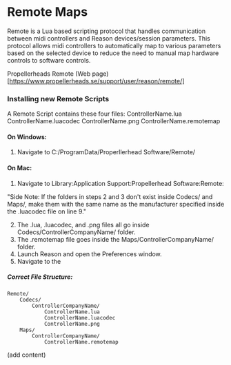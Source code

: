 # Remote Maps


Remote is a Lua based scripting protocol that handles communication between midi controllers and Reason devices/session parameters. This protocol allows midi controllers to automatically map to various parameters based on the selected device to reduce the need to manual map hardware controls to software controls.

Propellerheads Remote (Web page)[https://www.propellerheads.se/support/user/reason/remote/]

### Installing new Remote Scripts

A Remote Script contains these four files:
    ControllerName.lua
    ControllerName.luacodec
    ControllerName.png
    ControllerName.remotemap

#### On Windows:
1. Navigate to C:/ProgramData/Properllerhead Software/Remote/

#### On Mac:
1. Navigate to Library:Application Support:Propellerhead Software:Remote:


"Side Note: If the folders in steps 2 and 3 don't exist inside Codecs/ and Maps/, make them with the same name as the manufacturer specified inside the .luacodec file on line 9."

2. The .lua, .luacodec, and .png files all go inside Codecs/ControllerCompanyName/ folder. 
3. The .remotemap file goes inside the Maps/ControllerCompanyName/ folder.
4. Launch Reason and open the Preferences window.
5. Navigate to the 

##### Correct File Structure:
    Remote/
        Codecs/
            ControllerCompanyName/
                ControllerName.lua
                ControllerName.luacodec
                ControllerName.png
        Maps/
            ControllerCompanyName/
                ControllerName.remotemap

(add content)